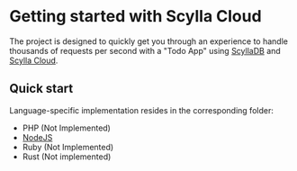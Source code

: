 <p align="center">
    <img src="https://dev-to-uploads.s3.amazonaws.com/uploads/articles/u792bp8mle5zooqqlcy5.png" alt="">
</p>

# Getting started with Scylla Cloud

The project is designed to quickly get you through an experience to handle thousands of requests per second with a "Todo App" using [ScyllaDB](https://github.com/scylladb/scylladb) and [Scylla Cloud](https://www.scylladb.com/product/scylla-cloud/).

## Quick start

Language-specific implementation resides in the corresponding folder:

- PHP (Not Implemented)
- [NodeJS](/docs/nodejs.md)
- Ruby (Not Implemented)
- Rust (Not implemented)